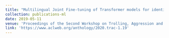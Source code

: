 ```yaml
---
title: "Multilingual Joint Fine-tuning of Transformer models for identifying Trolling, Aggression and Cyberbullying at TRAC 2020."
collection: publications-ml
date: 2019-05-11
venue: 'Proceedings of the Second Workshop on Trolling, Aggression and Cyberbullying'
link: 'https://www.aclweb.org/anthology/2020.trac-1.19'
---
```

